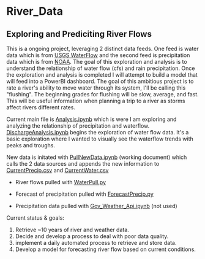 # River_Data
## Exploring and Prediciting River Flows

This is a ongoing project, leveraging 2 distinct data feeds. One feed is water data which is from [USGS WaterFlow](https://waterservices.usgs.gov/) and the second feed is precipitation data which is from [NOAA](https://www.weather.gov/). The goal of this exploration and analysis is to understand the relationship of water flow (cfs) and rain precipitation. Once the exploration and analysis is completed I will attempt to build a model that will feed into a PowerBI dashboard. The goal of this ambitious project is to rate a river's ability to move water through its system, I'll be calling this "flushing". The beginning grades for flushing will be slow, average, and fast. This will be useful information when planning a trip to a river as storms affect rivers different rates. 


Current main file is [Analysis.ipynb](https://github.com/Pippeys/River_Data/blob/main/Analysis.ipynb) which is were I am exploring and analyzing the relationship of precipitation and waterflow. [DischargeAnalysis.ipynb](https://github.com/Pippeys/River_Data/blob/main/DischargeAnalysis.ipynb) begins the exploration of water flow data. It's a basic exploration where I wanted to visually see the waterflow trends with peaks and troughs.



New data is initated with [PullNewData.ipynb](https://github.com/Pippeys/River_Data/blob/main/PullNewData.ipynb) (working document) which calls the 2 data sources and appends the new information to [CurrentPrecip.csv](https://github.com/Pippeys/River_Data/blob/main/CurrentPrecip.csv) and [CurrentWater.csv](https://github.com/Pippeys/River_Data/blob/main/CurrentWater.csv)

- River flows pulled with [WaterPull.py](https://github.com/Pippeys/River_Data/blob/main/PrecipPull.py)

- Forecast of precipitation pulled with [ForecastPrecip.py](https://github.com/Pippeys/River_Data/blob/main/ForecastPrecip.py)

- Precipitation data pulled with [Gov_Weather_Api.ipynb](https://github.com/Pippeys/River_Data/blob/main/Gov_Weather_Api.ipynb) (not used)


Current status & goals:
1. Retrieve ~10 years of river and weather data.
2. Decide and develop a process to deal with poor data quality.
3. implement a daily automated process to retrieve and store data.
4. Develop a model for forecasting river flow based on current conditions. 